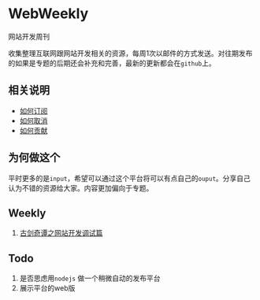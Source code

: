 WebWeekly
=========

网站开发周刊

收集整理互联网跟网站开发相关的资源，每周1次以邮件的方式发送。对往期发布的如果是专题的后期还会补充和完善，最新的更新都会在`github`上。

## 相关说明

- [如何订阅](https://github.com/huixisheng/WebWeekly/issues/1)
- [如何取消](https://github.com/huixisheng/WebWeekly/issues/2)
- [如何贡献](https://github.com/huixisheng/WebWeekly/issues/3)


## 为何做这个

平时更多的是`input`，希望可以通过这个平台将可以有点自己的`ouput`。分享自己认为不错的资源给大家。内容更加偏向于专题。

## Weekly
1. [古剑奇谭之网站开发调试篇](https://github.com/huixisheng/WebWeekly/blob/master/weekly/1.md)

## Todo
1. 是否思虑用`nodejs` 做一个稍微自动的发布平台
2. 展示平台的web版